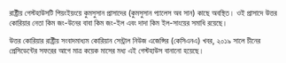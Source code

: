 রাষ্ট্রীয় গেস্টহাউসটি পিয়ংইয়ংয়ে কুমসুসান প্রাসাদের (কুমসুসান প্যালেস অব সান) কাছে অবস্থিত। ওই প্রাসাদে উত্তর কোরিয়ার নেতা কিম জং-উনের বাবা কিম জং-ইল এবং দাদা কিম ইল-সাংয়ের সমাধি রয়েছে।

উত্তর কোরিয়ার রাষ্ট্রীয় সংবাদমাধ্যম কোরিয়ান সেন্ট্রাল নিউজ এজেন্সির (কেসিএনএ) খবর, ২০১৯ সালে চীনের প্রেসিডেন্টের সফরের আগে মাত্র কয়েক মাসের মধ্য এই গেস্টহাউস বানানো হয়েছে।
